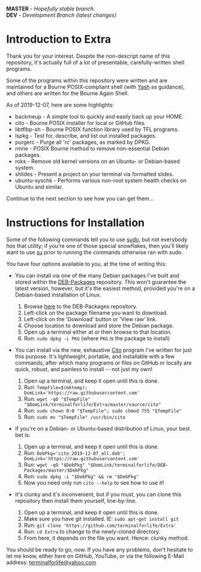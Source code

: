 **MASTER** - _Hopefully stable branch._\
**DEV** - _Development Branch (latest changes)_

# Introduction to Extra

Thank you for your interest. Despite the non-descript name of this repository, it's actually full of a _lot_ of presentable, carefully-written shell programs.

Some of the programs within this repository were written and are maintained for a Bourne POSIX-compliant shell (with [Yash](https://yash.osdn.jp/) as guidance), and others are written for the Bourne Again Shell.

As of 2019-12-07, here are some highlights:

  * backmeup - A simple tool to quickly and easily back up your HOME.
  * cito - Bourne POSIX installer for local or GitHub files.
  * libtflbp-sh - Bourne POSIX function library used by TFL programs.
  * lspkg - Test for, describe, and list out installed packages.
  * purgerc - Purge all 'rc' packages, as marked by DPKG.
  * rmne - POSIX Bourne method to remove non-essential Debian packages.
  * roks - Remove old kernel versions on an Ubuntu- or Debian-based system.
  * shlides - Present a project on your terminal via formatted slides.
  * ubuntu-syschk - Performs various non-root system health checks on Ubuntu and similar.

Continue to the next section to see how you can get them...

# Instructions for Installation

Some of the following commands tell you to use [sudo](https://en.wikipedia.org/wiki/Sudo), but not everybody _has_ that utility; if you're one of those special snowflakes, then you'll likely want to use [su](https://en.wikipedia.org/wiki/Su_\(Unix\)) prior to running the commands otherwise ran with sudo.

You have four options available to you, at the time of writing this:

  * You can install via one of the many Debian packages I've built and stored within the [DEB-Packages](https://github.com/terminalforlife/DEB-Packages) repository. This won't guarantee the latest version, however, but it's the easiest method, provided you're on a Debian-based installation of Linux.

    1. Browse [here](https://github.com/terminalforlife/DEB-Packages) to the DEB-Packages repository.
    2. Left-click on the package filename you want to download.
    3. Left-click on the 'Download' button or 'View raw' link.
    4. Choose location to download and store the Debian package.
    5. Open up a terminal either at or then browse to that location.
    6. Run: `sudo dpkg -i PKG` (where `PKG` is the package to install)

  * You can install via the new, exhaustive [Cito](https://github.com/terminalforlife/Extra/source/blob/master/cito) program I've written for just this purpose. It's lightweight, portable, and installable with a few commands, after which many programs or files on GitHub or locally are quick, robust, and painless to install -- not just my own!

    1. Open up a terminal, and keep it open until this is done.
    2. Run: `TempFile=$(mktemp); DomLink='https://raw.githubusercontent.com'`
    3. Run: `wget -qO "$TempFile" "$DomLink/terminalforlife/Extra/master/source/cito"`
    4. Run: `sudo chown 0:0 "$TempFile"; sudo chmod 755 "$TempFile"`
    5. Run: `sudo mv "$TempFile" /usr/bin/cito`

  * If you're on a Debian- or Ubuntu-based distribution of Linux, your best bet is:

    1. Open up a terminal, and keep it open until this is done.
    2. Run: `DebPkg='cito_2019-12-07_all.deb'; DomLink='https://raw.githubusercontent.com'`
    3. Run: `wget -qO "$DebPkg" "$DomLink/terminalforlife/DEB-Packages/master/$DebPkg"`
    4. Run: `sudo dpkg -i "$DebPkg" && rm "$DebPkg"`
    5. Now you need only run `cito --help` to see how to use it!

  * It's clunky and it's inconvenient, but if you must, you can clone this repository then install them yourself, line-by-line.

    1. Open up a terminal, and keep it open until this is done.
    2. Make sure you have git installed. IE: `sudo apt-get install git`
    3. Run: `git clone 'https://github.com/terminalforlife/Extra'`
    4. Run: `cd Extra` to change to the newly-cloned directory.
    5. From here, it depends on the file you want. Hence: clunky method.

You should be ready to go, now. If you have any problems, don't hesitate to let me know, either here on GitHub, YouTube, or via the following E-Mail address: terminalforlife@yahoo.com
